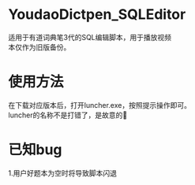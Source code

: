 # YoudaoDictpen_SQLEditor
适用于有道词典笔3代的SQL编辑脚本，用于播放视频<br>
本仅作为旧版备份。

# 使用方法
在下载对应版本后，打开luncher.exe，按照提示操作即可。<br>
luncher的名称不是打错了，是故意的🥪

# 已知bug
1.用户好题本为空时将导致脚本闪退<br>


